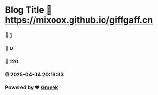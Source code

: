 # Blog Title :link: https://mixoox.github.io/giffgaff.cn 
### :page_facing_up: [1](https://mixoox.github.io/giffgaff.cn/tag.html) 
### :speech_balloon: 0 
### :hibiscus: 120 
### :alarm_clock: 2025-04-04 20:16:33 
### Powered by :heart: [Gmeek](https://github.com/Meekdai/Gmeek)
